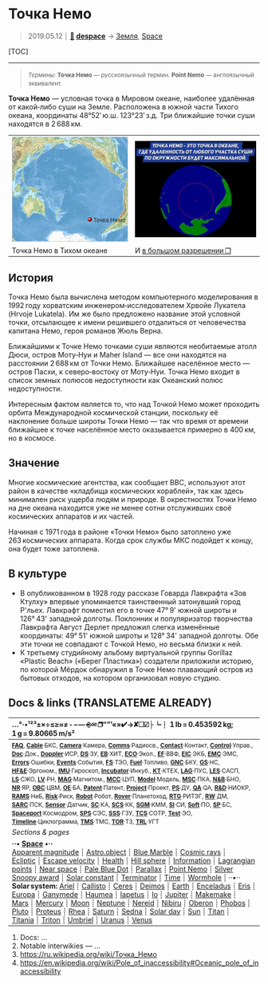 # Точка Немо
> 2019.05.12 ┊ **[🚀](../index/index.md) [despace](index.md)** → [Земля](earth.md), [Space](index.md)

[TOC]

---

> <small>*Термины:* **Точка Немо** — русскоязычный термин. **Point Nemo** — англоязычный эквивалент.</small>

**Точка Немо** — условная точка в Мировом океане, наиболее удалённая от какой‑либо суши на Земле. Расположена в южной части Тихого океана, координаты 48°52′ ю.ш. 123°23′ з.д. Три ближайшие точки суши находятся в 2 688 км.

| | |
|:--|:--|
| ![](f/aob/earth/point_nemo_02.png) | ![](f/aob/earth/point_nemo_01_thumb.jpg) |
| Точка Немо в Тихом океане | И [в большом разрешении ❐](f/aob/earth/point_nemo_01.jpg) |



## История
Точка Немо была вычислена методом компьютерного моделирования в 1992 году хорватским инженером‑исследователем Хрвойе Лукатела (Hrvoje Lukatela). Им же было предложено название этой условной точки, отсылающее к имени решившего отдалиться от человечества капитана Немо, героя романов Жюль Верна.

Ближайшими к Точке Немо точками суши являются необитаемые атолл Дюси, остров Моту‑Нуи и Maher Island — все они находятся на расстоянии 2 688 км от Точки Немо. Ближайшее населённое место — остров Пасхи, к северо‑востоку от Моту‑Нуи. Точка Немо входит в список земных полюсов недоступности как Океанский полюс недоступности.

Интересным фактом является то, что над Точкой Немо может проходить орбита Международной космической станции, поскольку её наклонение больше широты Точки Немо — так что время от времени ближайшее к точке населённое место оказывается примерно в 400 км, но в космосе.



## Значение
Многие космические агентства, как сообщает BBC, используют этот район в качестве «кладбища космических кораблей», так как здесь минимален риск ущерба людям и природе. В окрестностях Точки Немо на дне океана находится уже не менее сотни отслуживших своё космических аппаратов и их частей.

Начиная с 1971 года в районе «Точки Немо» было затоплено уже 263 космических аппарата. Когда срок службы МКС подойдет к концу, она будет тоже затоплена.


## В культуре
   - В опубликованном в 1928 году рассказе Говарда Лавкрафта «Зов Ктулху» впервые упоминается таинственный затонувший город Р'льех. Лавкрафт поместил его в точке 47° 9' южной широты и 126° 43' западной долготы. Поклонник и популяризатор творчества Лавкрафта Август Дерлет предложил слегка изменённые координаты: 49° 51' южной широты и 128° 34' западной долготы. Обе эти точки не совпадают с Точкой Немо, но весьма близки к ней.
   - К третьему студийному альбому виртуальной группы Gorillaz «Plastic Beach» («Берег Пластика») создатели приложили историю, по которой Мёрдок обнаружил в Точке Немо плавающий остров из бытовых отходов, на котором организовал новую студию.



<p style="page-break-after:always"> </p>

## Docs & links (TRANSLATEME ALREADY)
|…°·•¹²³±×÷≤≥≈≠ ‑ −— ⎆✉ ❐“”’«»✔→✘☐☑├┕┆ 1 lb = 0.453592 kg; 1 g = 9.80665 m/s²|
|:--|
|<small>**[FAQ](faq.md)**, **[Cable](cable.md)**·БКС, **[Camera](camera.md)**·Камера, **[Comms](comms.md)**·Радиосв., **[Contact](contact.md)**·Контакт, **[Control](control.md)**·Управ., **[Doc](doc.md)**·Док., **[Doppler](doppler.md)**·ИСР, **[DS](ds.md)**·ЗУ, **[EB](eb.md)**·ХИТ, **[ECO](ecology.md)**·Экол., **[EF](ef.md)**·ВВФ, **[ElC](elc.md)**·ЭКБ, **[EMC](emc.md)**·ЭМС, **[Errors](error.md)**·Ошибки, **[Events](event.md)**·События, **[FS](fs.md)**·ТЭО, **[Fuel](fuel.md)**·Топливо, **[GNC](gnc.md)**·БКУ, **[GS](scs.md)**·НС, **[HF&E](hfe.md)**·Эргоном., **[IMU](imu.md)**·Гироскоп, **[Incubator](incubator.md)**·Инкуб., **[KT](kt.md)**·КТЕХ, **[LAG](lag.md)**·ПУC, **[LES](les.md)**·САСП, **[LS](ls.md)**·СЖО, **[LV](lv.md)**·РН, **[MAG](mag.md)**·Магнитом., **[MCC](mcc.md)**·ЦУП, **[Model](model.md)**·Модель, **[MSC](sc.md)**·ПКА, **[N&B](nnb.md)**·БНО, **[NR](nr.md)**·ЯР, **[OBC](obc.md)**·ЦВМ, **[OE](oe.md)**·БА, **[Patent](патент.md)**·Патент, **[Project](project.md)**·Проект, **[PS](ps.md)**·ДУ, **[QA](quality.md)**·QA, **[R&D](rnd.md)**·НИОКР, **[RAMS](rams.md)**·НиБ, **[Risk](risk.md)**·Риск, **[Robot](robotics.md)**·Робот, **[Rover](rover.md)**·Планетоход, **[RTG](rtg.md)**·РИТЭГ, **[RW](rw.md)**·ДМ, **[SARC](sarc.md)**·ПСК, **[Sensor](sensor.md)**·Датчик, **[SC](sc.md)**·КА, **[SCS](scs.md)**·КК, **[SGM](sgm.md)**·КММ, **[SI](si.md)**·СИ, **[Soft](soft.md)**·ПО, **[SP](sp.md)**·БС, **[Spaceport](spaceport.md)**·Космодром, **[SPS](sps.md)**·СЭС, **[SSS](sss.md)**·ГЗУ, **[TCS](tcs.md)**·СОТР, **[Test](test.md)**·ЭО, **[Timeline](timeline.md)**·Циклограмма, **[TMS](tms.md)**·ТМС, **[TOR](tor.md)**·ТЗ, **[TRL](trl.md)**·УГТ</small>|
|*Sections & pages*|
|**··• [Space](index.md) •··**<br> [Apparent magnitude](app_mag.md) ┊ [Astro.object](aob.md) ┊ [Blue Marble](blue_marble.md) ┊ [Cosmic rays](cr.md) ┊ [Ecliptic](ecliptic.md) ┊ [Escape velocity](esc_vel.md) ┊ [Health](health.md) ┊ [Hill sphere](hill_sphere.md) ┊ [Information](info.md) ┊ [Lagrangian points](l_points.md) ┊ [Near space](near_sys.md) ┊ [Pale Blue Dot](pale_blue_dot.md) ┊ [Parallax](parallax.md) ┊ [Point Nemo](point_nemo.md) ┊ [Silver Snoopy award](silver_snoopy_award.md) ┊ [Solar constant](solar_const.md) ┊ [Terminator](terminator.md) ┊ [Time](time.md) ┊ [Wormhole](wormhole.md) ┊ ··•·· **Solar system:** [Ariel](ariel.md) ┊ [Callisto](callisto.md) ┊ [Ceres](ceres.md) ┊ [Deimos](deimos.md) ┊ [Earth](earth.md) ┊ [Enceladus](enceladus.md) ┊ [Eris](eris.md) ┊ [Europa](europa.md) ┊ [Ganymede](ganymede.md) ┊ [Haumea](haumea.md) ┊ [Iapetus](iapetus.md) ┊ [Io](io.md) ┊ [Jupiter](jupiter.md) ┊ [Makemake](makemake.md) ┊ [Mars](mars.md) ┊ [Mercury](mercury.md) ┊ [Moon](moon.md) ┊ [Neptune](neptune.md) ┊ [Nereid](nereid.md) ┊ [Nibiru](nibiru.md) ┊ [Oberon](oberon.md) ┊ [Phobos](phobos.md) ┊ [Pluto](pluto.md) ┊ [Proteus](proteus.md) ┊ [Rhea](rhea.md) ┊ [Saturn](saturn.md) ┊ [Sedna](sedna.md) ┊ [Solar day](solar_day.md) ┊ [Sun](sun.md) ┊ [Titan](titan.md) ┊ [Titania](titania.md) ┊ [Triton](triton.md) ┊ [Umbriel](umbriel.md) ┊ [Uranus](uranus.md) ┊ [Venus](venus.md)|

   1. Docs: …
   1. Notable interwikies — …
   1. <https://ru.wikipedia.org/wiki/Точка_Немо>
   1. <https://en.wikipedia.org/wiki/Pole_of_inaccessibility#Oceanic_pole_of_inaccessibility>

